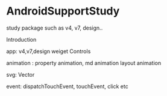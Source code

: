 # AndroidSupportStudy
study package
such as v4, v7, design..

Introduction

app: v4,v7,design weiget Controls

animation : property animation, md animation layout animation

svg: Vector

event: dispatchTouchEvent, touchEvent, click etc
